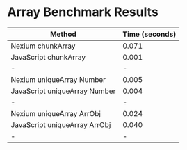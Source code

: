 # Array Benchmark Results

| Method                        | Time (seconds) |
| ----------------------------- | -------------- |
| Nexium chunkArray             | 0.071          |
| JavaScript chunkArray         | 0.001          |
| -                             | -              |
| Nexium uniqueArray Number     | 0.005          |
| JavaScript uniqueArray Number | 0.004          |
| -                             | -              |
| Nexium uniqueArray ArrObj     | 0.024          |
| JavaScript uniqueArray ArrObj | 0.040          |
| -                             | -              |
